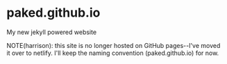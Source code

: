 # paked.github.io

My new jekyll powered website

NOTE(harrison): this site is no longer hosted on GitHub pages--I've moved it over to netlify. I'll keep the naming convention (paked.github.io) for now. 
